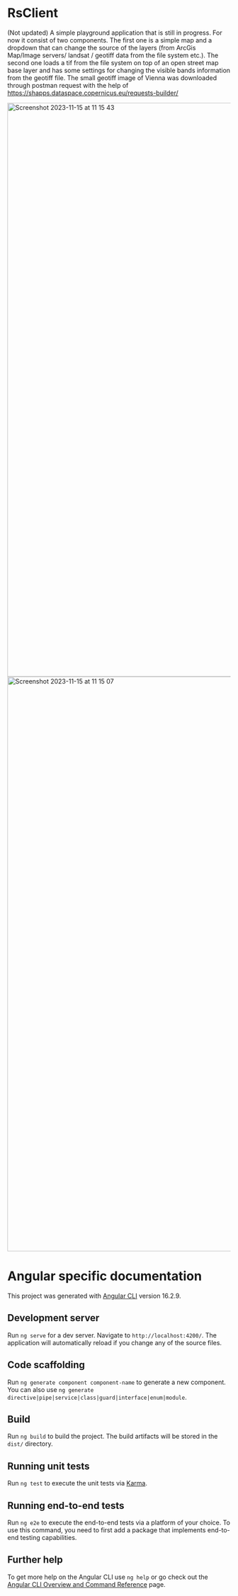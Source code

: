 # RsClient
(Not updated) A simple playground application that is still in progress. For now it consist of two components. The first one is a simple map and a dropdown that can change the source of the layers (from ArcGis Map/Image servers/ landsat / geotiff data from the file system etc.). The second one loads a tif from the file system on top of an open street map base layer and has some settings for changing the visible bands information from the geotiff file. The small geotiff image of Vienna was downloaded through postman request with the help of https://shapps.dataspace.copernicus.eu/requests-builder/

<img width="1296" alt="Screenshot 2023-11-15 at 11 15 43" src="https://github.com/gogatagogata/rs-client/assets/7689051/43169bc6-49a0-4f1e-8695-2b6053a67c58">
<img width="1298" alt="Screenshot 2023-11-15 at 11 15 07" src="https://github.com/gogatagogata/rs-client/assets/7689051/9530053d-6b85-46fb-8414-97ac6c540dd8">


# Angular specific documentation

This project was generated with [Angular CLI](https://github.com/angular/angular-cli) version 16.2.9.

## Development server

Run `ng serve` for a dev server. Navigate to `http://localhost:4200/`. The application will automatically reload if you change any of the source files.

## Code scaffolding

Run `ng generate component component-name` to generate a new component. You can also use `ng generate directive|pipe|service|class|guard|interface|enum|module`.

## Build

Run `ng build` to build the project. The build artifacts will be stored in the `dist/` directory.

## Running unit tests

Run `ng test` to execute the unit tests via [Karma](https://karma-runner.github.io).

## Running end-to-end tests

Run `ng e2e` to execute the end-to-end tests via a platform of your choice. To use this command, you need to first add a package that implements end-to-end testing capabilities.

## Further help

To get more help on the Angular CLI use `ng help` or go check out the [Angular CLI Overview and Command Reference](https://angular.io/cli) page.
